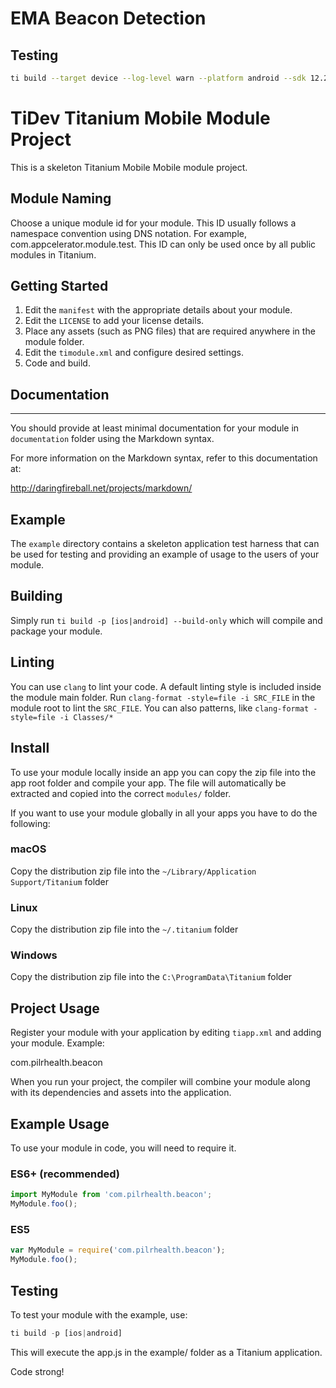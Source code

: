 # EMA Beacon Detection

## Testing

```bash
ti build --target device --log-level warn --platform android --sdk 12.2.0.v20230718101411 -C 25041JEGR20857
```

# TiDev Titanium Mobile Module Project

This is a skeleton Titanium Mobile Mobile module project.

## Module Naming

Choose a unique module id for your module.  This ID usually follows a namespace
convention using DNS notation.  For example, com.appcelerator.module.test.  This
ID can only be used once by all public modules in Titanium.

## Getting Started

1. Edit the `manifest` with the appropriate details about your module.
2. Edit the `LICENSE` to add your license details.
3. Place any assets (such as PNG files) that are required anywhere in the module folder.
4. Edit the `timodule.xml` and configure desired settings.
5. Code and build.

## Documentation
-----------------------------

You should provide at least minimal documentation for your module in `documentation` folder using the Markdown syntax.

For more information on the Markdown syntax, refer to this documentation at:

<http://daringfireball.net/projects/markdown/>

## Example

The `example` directory contains a skeleton application test harness that can be
used for testing and providing an example of usage to the users of your module.

## Building

Simply run `ti build -p [ios|android] --build-only` which will compile and package your module.

## Linting

You can use `clang` to lint your code. A default linting style is included inside the module main folder.
Run `clang-format -style=file -i SRC_FILE` in the module root to lint the `SRC_FILE`. You can also patterns,
like `clang-format -style=file -i Classes/*`

## Install

To use your module locally inside an app you can copy the zip file into the app root folder and compile your app.
The file will automatically be extracted and copied into the correct `modules/` folder.

If you want to use your module globally in all your apps you have to do the following:

### macOS

Copy the distribution zip file into the `~/Library/Application Support/Titanium` folder

### Linux

Copy the distribution zip file into the `~/.titanium` folder

### Windows
Copy the distribution zip file into the `C:\ProgramData\Titanium` folder

## Project Usage

Register your module with your application by editing `tiapp.xml` and adding your module.
Example:

<modules>
  <module version="1.0.0">com.pilrhealth.beacon</module>
</modules>

When you run your project, the compiler will combine your module along with its dependencies
and assets into the application.

## Example Usage

To use your module in code, you will need to require it.

### ES6+ (recommended)

```js
import MyModule from 'com.pilrhealth.beacon';
MyModule.foo();
```

### ES5

```js
var MyModule = require('com.pilrhealth.beacon');
MyModule.foo();
```

## Testing

To test your module with the example, use:

```js
ti build -p [ios|android]
```

This will execute the app.js in the example/ folder as a Titanium application.

Code strong!
